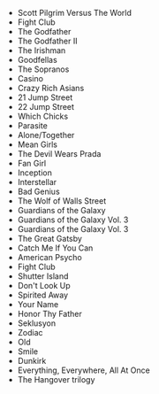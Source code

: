 -   Scott Pilgrim Versus The World
-   Fight Club
-   The Godfather
-   The Godfather II
-   The Irishman
-   Goodfellas
-   The Sopranos
-   Casino
-   Crazy Rich Asians
-   21 Jump Street
-   22 Jump Street
-   Which Chicks
-   Parasite
-   Alone/Together
-   Mean Girls
-   The Devil Wears Prada
-   Fan Girl
-   Inception
-   Interstellar
-   Bad Genius
-   The Wolf of Walls Street
-   Guardians of the Galaxy
-   Guardians of the Galaxy Vol. 3
-   Guardians of the Galaxy Vol. 3
-   The Great Gatsby
-   Catch Me If You Can
-   American Psycho
-   Fight Club
-   Shutter Island
-   Don't Look Up
-   Spirited Away
-   Your Name
-   Honor Thy Father
-   Seklusyon
-   Zodiac
-   Old
-   Smile
-   Dunkirk
-   Everything, Everywhere, All At Once
-   The Hangover trilogy
